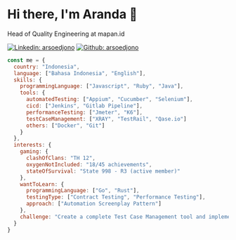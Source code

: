 # Hi there, I'm Aranda 👋

Head of Quality Engineering at mapan.id

[![Linkedin: arsoedjono](https://img.shields.io/badge/-arsoedjono-blue?style=flat-square&logo=Linkedin&logoColor=white&link=https://www.linkedin.com/in/arsoedjono/)](https://www.linkedin.com/in/arsoedjono/)
[![Github: arsoedjono](https://img.shields.io/github/followers/arsoedjono?label=follow&style=social)](https://github.com/arsoedjono)

```javascript
const me = {
  country: "Indonesia",
  language: ["Bahasa Indonesia", "English"],
  skills: {
    programmingLanguage: ["Javascript", "Ruby", "Java"],
    tools: {
      automatedTesting: ["Appium", "Cucumber", "Selenium"],
      cicd: ["Jenkins", "Gitlab Pipeline"],
      performanceTesting: ["Jmeter", "K6"],
      testCaseManagement: ["XRAY", "TestRail", "Qase.io"]
      others: ["Docker", "Git"]
    }
  },
  interests: {
    gaming: {
      clashOfClans: "TH 12",
      oxygenNotIncluded: "18/45 achievements",
      stateOfSurvival: "State 998 - R3 (active member)"
    },
    wantToLearn: {
      programmingLanguage: ["Go", "Rust"],
      testingType: ["Contract Testing", "Performance Testing"],
      approach: ["Automation Screenplay Pattern"]
    },
    challenge: "Create a complete Test Case Management tool and implement ideal testings"
  }
}
```
